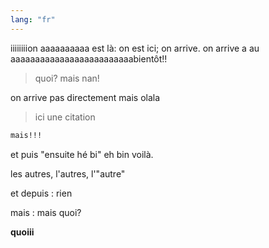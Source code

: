 ```yaml
---
lang: "fr"
---
```


iiiiiiiion aaaaaaaaaa est là: on est ici; on arrive. on arrive a au aaaaaaaaaaaaaaaaaaaaaaaaabientôt!!

> quoi? mais nan!

on arrive pas directement mais olala

> ici une citation

```txt
mais!!!
```

et puis "ensuite hé bi" eh bin voilà.

les autres, l'autres, l'"autre"

et depuis : rien

mais
: mais quoi?

__quoiii__
